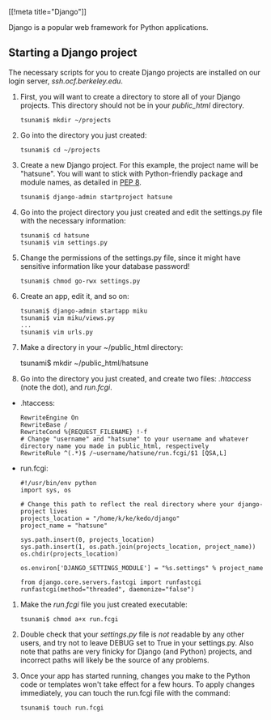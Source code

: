 [[!meta title="Django"]]

Django is a popular web framework for Python applications.


## Starting a Django project

The necessary scripts for you to create Django projects are installed on our
login server, _ssh.ocf.berkeley.edu_.

1.   First, you will want to create a directory to store all of your Django
     projects. This directory should not be in your *public_html* directory.

         tsunami$ mkdir ~/projects

1.   Go into the directory you just created:

         tsunami$ cd ~/projects

1.   Create a new Django project. For this example, the project name will be
     "hatsune". You will want to stick with Python-friendly package and module
     names, as detailed in [PEP
     8](https://www.python.org/dev/peps/pep-0008/#package-and-module-names).

         tsunami$ django-admin startproject hatsune

1.   Go into the project directory you just created and edit the settings.py
     file with the necessary information:

         tsunami$ cd hatsune
         tsunami$ vim settings.py

1.   Change the permissions of the settings.py file, since it might have
     sensitive information like your database password!

         tsunami$ chmod go-rwx settings.py

1.   Create an app, edit it, and so on:

         tsunami$ django-admin startapp miku
         tsunami$ vim miku/views.py
         ...
         tsunami$ vim urls.py

1.    Make a directory in your ~/public_html directory:

        tsunami$ mkdir ~/public_html/hatsune

1.    Go into the directory you just created, and create two files: *.htaccess*
      (note the dot), and *run.fcgi*.

* .htaccess:

      RewriteEngine On
      RewriteBase /
      RewriteCond %{REQUEST_FILENAME} !-f
      # Change "username" and "hatsune" to your username and whatever directory name you made in public_html, respectively
      RewriteRule ^(.*)$ /~username/hatsune/run.fcgi/$1 [QSA,L]

* run.fcgi:

      #!/usr/bin/env python
      import sys, os

      # Change this path to reflect the real directory where your django-project lives
      projects_location = "/home/k/ke/kedo/django"
      project_name = "hatsune"

      sys.path.insert(0, projects_location)
      sys.path.insert(1, os.path.join(projects_location, project_name))
      os.chdir(projects_location)

      os.environ['DJANGO_SETTINGS_MODULE'] = "%s.settings" % project_name

      from django.core.servers.fastcgi import runfastcgi
      runfastcgi(method="threaded", daemonize="false")

1.   Make the *run.fcgi* file you just created executable:

         tsunami$ chmod a+x run.fcgi

1. Double check that your *settings.py* file is *not* readable by any other
   users, and try not to leave DEBUG set to True in your settings.py. Also note
   that paths are very finicky for Django (and Python) projects, and incorrect
   paths will likely be the source of any problems.

1. Once your app has started running, changes you make to the Python code or
   templates won't take effect for a few hours. To apply changes immediately,
   you can touch the run.fcgi file with the command:

       tsunami$ touch run.fcgi

